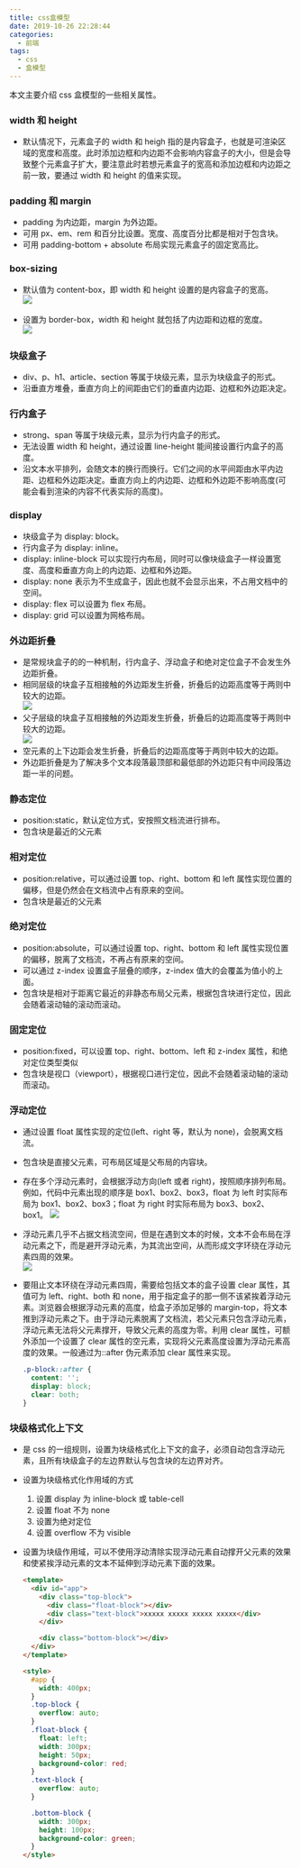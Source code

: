 ```yaml
---
title: css盒模型
date: 2019-10-26 22:28:44
categories:
  - 前端
tags:
  - css
  - 盒模型
---
```


本文主要介绍 css 盒模型的一些相关属性。

<!-- more -->

### width 和 height

- 默认情况下，元素盒子的 width 和 heigh 指的是内容盒子，也就是可渲染区域的宽度和高度。此时添加边框和内边距不会影响内容盒子的大小，但是会导致整个元素盒子扩大，要注意此时若想元素盒子的宽高和添加边框和内边距之前一致，要通过 width 和 height 的值来实现。

### padding 和 margin

- padding 为内边距，margin 为外边距。
- 可用 px、em、rem 和百分比设置。宽度、高度百分比都是相对于包含块。
- 可用 padding-bottom + absolute 布局实现元素盒子的固定宽高比。

### box-sizing

- 默认值为 content-box，即 width 和 height 设置的是内容盒子的宽高。
  <br/>![](/medias/css-box/1.png)

* 设置为 border-box，width 和 height 就包括了内边距和边框的宽度。
  <br/>![](/medias/css-box/2.png)

### 块级盒子

- div、p、h1、article、section 等属于块级元素，显示为块级盒子的形式。
- 沿垂直方堆叠，垂直方向上的间距由它们的垂直内边距、边框和外边距决定。

### 行内盒子

- strong、span 等属于块级元素，显示为行内盒子的形式。
- 无法设置 width 和 height，通过设置 line-height 能间接设置行内盒子的高度。
- 沿文本水平排列，会随文本的换行而换行。它们之间的水平间距由水平内边距、边框和外边距决定。垂直方向上的内边距、边框和外边距不影响高度(可能会看到渲染的内容不代表实际的高度)。

### display

- 块级盒子为 display: block。
- 行内盒子为 display: inline。
- display: inline-block 可以实现行内布局，同时可以像块级盒子一样设置宽度、高度和垂直方向上的内边距、边框和外边距。
- display: none 表示为不生成盒子，因此也就不会显示出来，不占用文档中的空间。
- display: flex 可以设置为 flex 布局。
- display: grid 可以设置为网格布局。

### 外边距折叠

- 是常规块盒子的的一种机制，行内盒子、浮动盒子和绝对定位盒子不会发生外边距折叠。
- 相同层级的块盒子互相接触的外边距发生折叠，折叠后的边距高度等于两则中较大的边距。
  <br/>![](/medias/css-box/3.png)
- 父子层级的块盒子互相接触的外边距发生折叠，折叠后的边距高度等于两则中较大的边距。
  <br/>![](/medias/css-box/4.png)
- 空元素的上下边距会发生折叠，折叠后的边距高度等于两则中较大的边距。
- 外边距折叠是为了解决多个文本段落最顶部和最低部的外边距只有中间段落边距一半的问题。

### 静态定位

- position:static，默认定位方式，安按照文档流进行排布。
- 包含块是最近的父元素

### 相对定位

- position:relative，可以通过设置 top、right、bottom 和 left 属性实现位置的偏移，但是仍然会在文档流中占有原来的空间。
- 包含块是最近的父元素

### 绝对定位

- position:absolute，可以通过设置 top、right、bottom 和 left 属性实现位置的偏移，脱离了文档流，不再占有原来的空间。
- 可以通过 z-index 设置盒子层叠的顺序，z-index 值大的会覆盖为值小的上面。
- 包含块是相对于距离它最近的非静态布局父元素，根据包含块进行定位，因此会随着滚动轴的滚动而滚动。

### 固定定位

- position:fixed，可以设置 top、right、bottom、left 和 z-index 属性，和绝对定位类型类似
- 包含块是视口（viewport），根据视口进行定位，因此不会随着滚动轴的滚动而滚动。

### 浮动定位

- 通过设置 float 属性实现的定位(left、right 等，默认为 none)，会脱离文档流。
- 包含块是直接父元素，可布局区域是父布局的内容块。
- 存在多个浮动元素时，会根据浮动方向(left 或者 right)，按照顺序排列布局。例如，代码中元素出现的顺序是 box1、box2、box3，float 为 left 时实际布局为 box1、box2、box3；float 为 right 时实际布局为 box3、box2、box1。
  ![](/medias/css-box/5.png)
- 浮动元素几乎不占据文档流空间，但是在遇到文本的时候，文本不会布局在浮动元素之下，而是避开浮动元素，为其流出空间，从而形成文字环绕在浮动元素四周的效果。
  <br/>![](/medias/css-box/6.png)
- 要阻止文本环绕在浮动元素四周，需要给包括文本的盒子设置 clear 属性，其值可为 left、right、both 和 none，用于指定盒子的那一侧不该紧挨着浮动元素。浏览器会根据浮动元素的高度，给盒子添加足够的 margin-top，将文本推到浮动元素之下。由于浮动元素脱离了文档流，若父元素只包含浮动元素，浮动元素无法将父元素撑开，导致父元素的高度为零。利用 clear 属性，可额外添加一个设置了 clear 属性的空元素，实现将父元素高度设置为浮动元素高度的效果。一般通过为::after 伪元素添加 clear 属性来实现。

  ```css
  .p-block::after {
    content: '';
    display: block;
    clear: both;
  }
  ```

### 块级格式化上下文

- 是 css 的一组规则，设置为块级格式化上下文的盒子，必须自动包含浮动元素，且所有块级盒子的左边界默认与包含块的左边界对齐。
- 设置为块级格式化作用域的方式
  1. 设置 display 为 inline-block 或 table-cell
  2. 设置 float 不为 none
  3. 设置为绝对定位
  4. 设置 overflow 不为 visible
- 设置为块级作用域，可以不使用浮动清除实现浮动元素自动撑开父元素的效果和使紧挨浮动元素的文本不延伸到浮动元素下面的效果。

  ```html
  <template>
    <div id="app">
      <div class="top-block">
        <div class="float-block"></div>
        <div class="text-block">xxxxx xxxxx xxxxx xxxxx</div>
      </div>

      <div class="bottom-block"></div>
    </div>
  </template>

  <style>
    #app {
      width: 400px;
    }
    .top-block {
      overflow: auto;
    }
    .float-block {
      float: left;
      width: 300px;
      height: 50px;
      background-color: red;
    }
    .text-block {
      overflow: auto;
    }

    .bottom-block {
      width: 300px;
      height: 100px;
      background-color: green;
    }
  </style>
  ```
